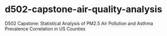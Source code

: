 # d502-capstone-air-quality-analysis
D502 Capstone: Statistical Analysis of PM2.5 Air Pollution and Asthma Prevalence Correlation in US Counties
